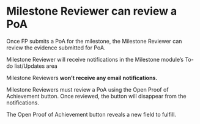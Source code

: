 # **Milestone Reviewer can review a PoA**
Once FP submits a PoA for the milestone, the Milestone Reviewer can review the evidence submitted for PoA. 

Milestone Reviewer will receive notifications in the Milestone module’s To-do list/Updates area

Milestone Reviewers **won’t receive any email notifications.**

Milestone Reviewers must review a PoA using the Open Proof of Achievement button. Once reviewed, the button will disappear from the notifications.

The Open Proof of Achievement button reveals a new field to fulfill.
